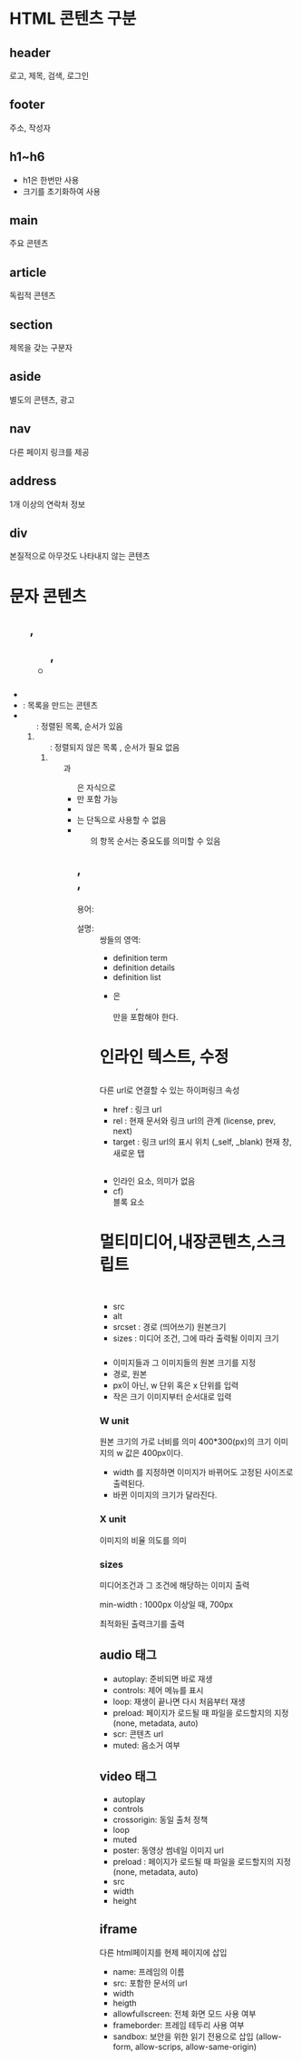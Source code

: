 # HTML 콘텐츠 구분

## header

로고, 제목, 검색, 로그인

## footer

주소, 작성자

## h1~h6

- h1은 한번만 사용
- 크기를 초기화하여 사용

## main

주요 콘텐츠

## article

독립적 콘텐츠

## section

제목을 갖는 구분자

## aside

별도의 콘텐츠, 광고

## nav

다른 페이지 링크를 제공

## address

1개 이상의 연락처 정보

## div

본질적으로 아무것도 나타내지 않는 콘텐츠

# 문자 콘텐츠

## <ol>, <ul>, <li>

- <li> : 목록을 만드는 콘텐츠
- <ol> : 정렬된 목록, 순서가 있음
- <ul> : 정렬되지 않은 목록 , 순서가 필요 없음

1. <ol> 과 <ul>은 자식으로 <li>만 포함 가능
2. <li>는 단독으로 사용할 수 없음
3. <ol>의 항목 순서는 중요도를 의미할 수 있음

## <dl>, <dt>, <dd>

용어:<dt> 설명:<dd> 쌍들의 영역: <dl>

- definition term
- definition details
- definition list

* <dl>은 <dd>, <dt>만을 포함해야 한다.

# 인라인 텍스트, 수정

## <a>

다른 url로 연결할 수 있는 하이퍼링크
속성

- href : 링크 url
- rel : 현재 문서와 링크 url의 관계 (license, prev, next)
- target : 링크 url의 표시 위치 (\_self, \_blank) 현재 창, 새로운 탭

## <span>

- 인라인 요소, 의미가 없음
- cf) <div> 블록 요소

# 멀티미디어,내장콘텐츠,스크립트

## <img>

- src
- alt
- srcset : 경로 (띄어쓰기) 원본크기
- sizes : 미디어 조건, 그에 따라 출력될 이미지 크기

### <srcet>

- 이미지들과 그 이미지들의 원본 크기를 지정
- 경로, 원본
- px이 아닌, w 단위 혹은 x 단위를 입력
- 작은 크기 이미지부터 순서대로 입력

### W unit

원본 크기의 가로 너비를 의미
400\*300(px)의 크기 이미지의 w 값은 400px이다.

- width 를 지정하면 이미지가 바뀌어도 고정된 사이즈로 출력된다.
- 바뀐 이미지의 크기가 달라진다.

### X unit

이미지의 비율 의도를 의미

### sizes

미디어조건과 그 조건에 해당하는 이미지 출력

min-width : 1000px 이상일 때, 700px

최적화된 출력크기를 출력

## audio 태그

- autoplay: 준비되면 바로 재생
- controls: 제어 메뉴를 표시
- loop: 재생이 끝나면 다시 처음부터 재생
- preload: 페이지가 로드될 때 파일을 로드할지의 지정 (none, metadata, auto)
- scr: 콘텐츠 url
- muted: 음소거 여부

## video 태그

- autoplay
- controls
- crossorigin: 동일 출처 정책
- loop
- muted
- poster: 동영상 썸네일 이미지 url
- preload : 페이지가 로드될 때 파일을 로드할지의 지정(none, metadata, auto)
- src
- width
- height

## iframe

다른 html페이지를 현제 페이지에 삽입

- name: 프레임의 이름
- src: 포함한 문서의 url
- width
- heigth
- allowfullscreen: 전체 화면 모드 사용 여부
- frameborder: 프레임 테두리 사용 여부
- sandbox: 보안을 위한 읽기 전용으로 삽입 (allow-form, allow-scrips, allow-same-origin)
